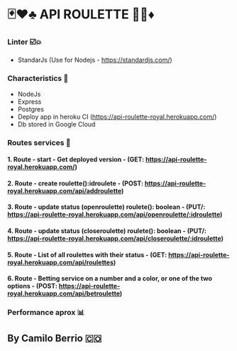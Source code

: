 # 🃏♥️♣️ API ROULETTE 🎰🎩♦️

### Linter ☑️💥
- StandarJs (Use for Nodejs - https://standardjs.com/)

### Characteristics 🔨

- NodeJs
- Express
- Postgres
- Deploy app in heroku CI (https://api-roulette-royal.herokuapp.com/)
- Db stored in Google Cloud

### Routes services 🚀

#### 1. Route - start - Get deployed version - (GET: https://api-roulette-royal.herokuapp.com/)
#### 2. Route - create roulette():idroulete - (POST: https://api-roulette-royal.herokuapp.com/api/addroulette)
#### 3. Route - update status (openroulette) roulete(): boolean -  (PUT/: https://api-roulette-royal.herokuapp.com/api/openroulette/:idroulette)
#### 4. Route - update status (closeroulette) roulete(): boolean - (PUT/: https://api-roulette-royal.herokuapp.com/api/closeroulette/:idroulette)
#### 5. Route - List of all roulettes with their status - (GET: https://api-roulette-royal.herokuapp.com/api/roulettes)
#### 6. Route - Betting service on a number and a color, or one of the two options - (POST: https://api-roulette-royal.herokuapp.com/api/betroulette)



### Performance aprox  📊





## By Camilo Berrio 🇨🇴